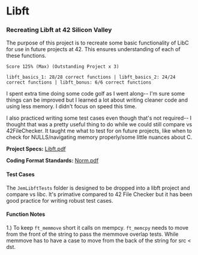 # Libft
### Recreating Libft at 42 Silicon Valley
The purpose of this project is to recreate some basic functionality of LibC for use in future projects at 42. This ensures understanding of each of these functions.

`Score 125% (Max) (Outstanding Project x 3)`

`libft_basics_1: 28/28 correct functions | libft_basics_2: 24/24 correct functions | libft_bonus: 6/6 correct functions`

I spent extra time doing some code golf as I went along-- I'm sure some things can be improved but I learned a lot about writing cleaner code and using less memory. I didn't focus on speed this time.

I also practiced writing some test cases even though that's not required-- I thought that was a pretty useful thing to do while we could still compare vs 42FileChecker. It taught me what to test for on future projects, like when to check for NULLS/navigating memory properly/some little nuances about C.

**Project Specs:** 
[Libft.pdf](https://github.com/Jemmeh/Libft/blob/master/LibftWorkFiles/libft.en%20copy.pdf)


**Coding Format Standards:** [Norm.pdf](https://github.com/Jemmeh/Libft/blob/master/LibftWorkFiles/Norm.pdf)

#### Test Cases
The `JemLibftTests` folder is designed to be dropped into a libft project and compare vs libc. It's primative compared to 42 File Checker but it has been good practice for writing robust test cases.

#### Function Notes
1.) To keep `ft_memmove` short it calls on mempcy. `ft_memcpy` needs to move from the front of the string to pass the memmove overlap tests. While memmove has to have a case to move from the back of the string for src < dst. 
